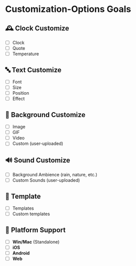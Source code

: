 # **Customization-Options Goals**  

## 🕰️ Clock Customize  
- [ ] Clock  
- [ ] Quote 
- [ ] Temperature

## 🔤 Text Customize  
- [ ] Font  
- [ ] Size  
- [ ] Position  
- [ ] Effect  

## 🎨 Background Customize  
- [ ] Image  
- [ ] GIF  
- [ ] Video  
- [ ] Custom (user-uploaded)

## 🔊 Sound Customize  
- [ ] Background Ambience (rain, nature, etc.)  
- [ ] Custom Sounds (user-uploaded)  

## 👘 Template
- [ ] Templates
- [ ] Custom templates

## 📱 Platform Support  
- [ ] **Win/Mac** (Standalone)
- [ ] **iOS**  
- [ ] **Android**  
- [ ] **Web**
